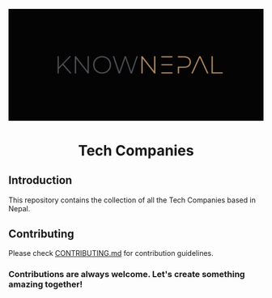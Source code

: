 ![Image](https://raw.githubusercontent.com/Know-Nepal/.github/main/profile/assets/logo.png)

<h1 align="center"> Tech Companies </h1>

<h2> Introduction </h2>

This repository contains the collection of all the Tech Companies based in Nepal.

## Contributing

Please check [CONTRIBUTING.md](./CONTRIBUTING.md) for contribution guidelines.

### Contributions are always welcome. Let's create something amazing together!
